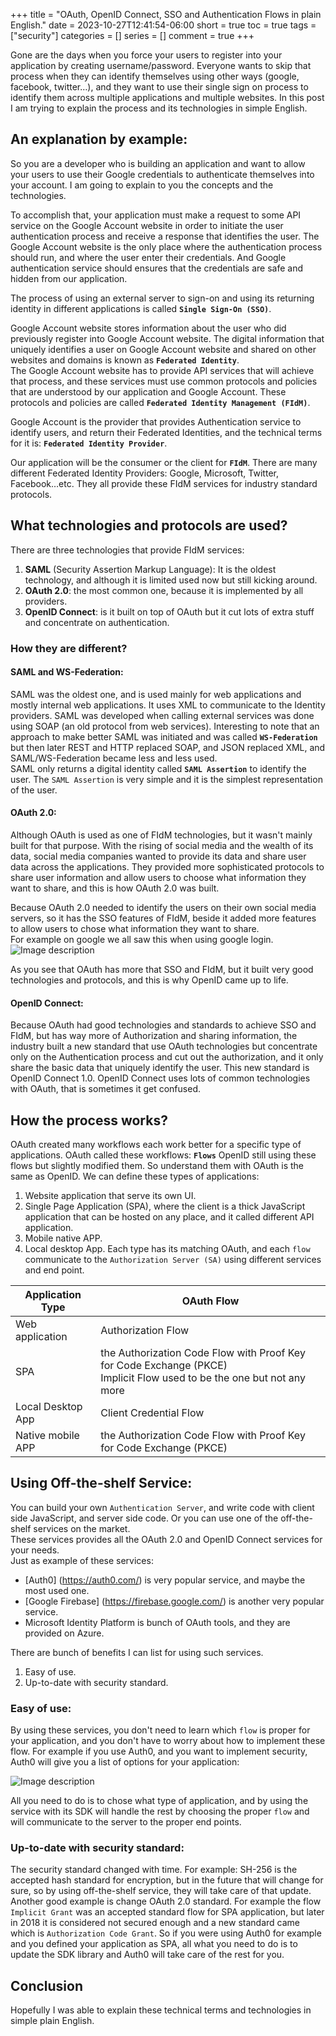 +++
title = "OAuth, OpenID Connect, SSO and Authentication Flows in plain English."
date = 2023-10-27T12:41:54-06:00
short = true
toc = true
tags = ["security"]
categories = []
series = []
comment = true
+++

Gone are the days when you force your users to register into your application by creating username/password.
Everyone wants to skip that process when they can identify themselves using other ways (google, facebook, twitter…), and they want to use their single sign on process to identify them across multiple applications and multiple websites.
In this post I am trying to explain the process and its technologies in simple English.

## An explanation by example:
So you are a developer who is building an application and want to allow your users to use their Google credentials to authenticate themselves into your account.
I am going to explain to you the concepts and the technologies.  

To accomplish that, your application must make a request to some API service on the Google Account website in order to initiate the user authentication process and receive a response that identifies the user.
The Google Account website is the only place where the authentication process should run, and where the user enter their credentials. And Google authentication service should ensures that the credentials are safe and hidden from our application.  

The process of using an external server to sign-on and using its returning identity in different applications is called **`Single Sign-On (SSO)`**.  

Google Account website stores information about the user who did previously register into Google Account website. The digital information that uniquely identifies a user on Google Account website and shared on other websites and domains is known as **`Federated Identity`**.  
The Google Account website has to provide API services that will achieve that process, and these services must use common protocols and policies that are understood by our application and Google Account. These protocols and policies are called **`Federated Identity Management (FIdM)`**. 

Google Account is the provider that provides Authentication service to identify users, and return their Federated Identities, and the technical terms for it is: **`Federated Identity Provider`**.  

Our application will be the consumer or the client for **`FIdM`**.
There are many different Federated Identity Providers: Google, Microsoft, Twitter, Facebook…etc. They all provide these FIdM services for industry standard protocols.

## What technologies and protocols are used?

There are three technologies that provide FIdM services:
1. **SAML** (Security Assertion Markup Language):  It is the oldest technology, and although it is limited used now but still kicking around.
2. **OAuth 2.0**: the most common one, because it is implemented by all providers.
3. **OpenID Connect**: is it built on top of OAuth but it cut lots of extra stuff and concentrate on authentication. 


### How they are different?

#### SAML and WS-Federation:
SAML was the oldest one, and is used mainly for web applications and mostly internal web applications. It uses XML to communicate to the Identity providers. SAML was developed when calling external services was done using SOAP (an old protocol from web services). 
Interesting to note that an approach to make better SAML was initiated and was called **`WS-Federation`** but then later REST and HTTP replaced SOAP, and JSON replaced XML, and SAML/WS-Federation became less and less used.  
SAML only returns a digital identity called **`SAML Assertion`** to identify the user. The `SAML Assertion` is very simple and it is the simplest representation of the user.  


#### OAuth 2.0:
Although OAuth is used as one of FIdM technologies, but it wasn't mainly built for that purpose.
With the rising of social media and the wealth of its data, social media companies wanted to provide its data and share user data across the applications.
They provided more sophisticated protocols to share user information and allow users to choose what information they want to share, and this is how OAuth 2.0 was built.

Because OAuth 2.0 needed to identify the users on their own social media servers, so it has the SSO features of FIdM, beside it added more features to allow users to chose what information they want to share.  
For example on google we all saw this when using google login.
![Image description](https://dev-to-uploads.s3.amazonaws.com/uploads/articles/ngm47aure1o2jr0ta3ac.png)

As you see that OAuth has more that SSO and FIdM, but it built very good technologies and protocols, and this is why OpenID came up to life.

#### OpenID Connect:

Because OAuth had good technologies and standards to achieve SSO and FIdM, but has way more of Authorization and sharing information, the industry built a new standard that use OAuth technologies but concentrate only on the Authentication process and cut out the authorization, and it only share the basic data that uniquely identify the user. This new standard is OpenID Connect 1.0.
OpenID Connect uses lots of common technologies with OAuth, that is sometimes it get confused.

## How the process works?

OAuth created many workflows each work better for a specific type of applications. OAuth called these workflows: **`Flows`** 
OpenID still using these flows but slightly modified them. So understand them with OAuth is the same as OpenID.
We can define these types of applications:

1. Website application that serve its own UI.
2. Single Page Application (SPA), where the client is a thick JavaScript application that can be hosted on any place, and it called different API application.
3. Mobile native APP.
4. Local desktop App.
Each type has its matching OAuth, and each `flow` communicate to the `Authorization Server (SA)` using different services and end point.

| Application Type | OAuth Flow |
| ----- | ----- |
| Web application | Authorization Flow |
| SPA | the Authorization Code Flow with Proof Key for Code Exchange (PKCE) <br> Implicit Flow used to be the one but not any more |
| Local Desktop App | Client Credential Flow |
| Native mobile APP | the Authorization Code Flow with Proof Key for Code Exchange (PKCE) |

## Using Off-the-shelf Service:
You can build your own `Authentication Server`, and write code with client side JavaScript, and server side code. Or you can use one of the off-the-shelf services on the market.  
These services provides all the OAuth 2.0 and OpenID Connect services for your needs.   
Just as example of these services:  
* [Auth0] (https://auth0.com/) is very popular service, and maybe the most used one.
* [Google Firebase] (https://firebase.google.com/) is another very popular service.
* Microsoft Identity Platform is bunch of OAuth tools, and they are provided on Azure.

There are bunch of benefits I can list for using such services.  
1. Easy of use.
2. Up-to-date with security standard.  

### Easy of use:
By using these services, you don't need to learn which `flow` is proper for your application, and you don't have to worry about how to implement these flow. For example if you use Auth0, and you want to implement security, Auth0 will give you a list of options for your application:

![Image description](https://dev-to-uploads.s3.amazonaws.com/uploads/articles/rv72wxytprr15mcot4vq.png)

All you need to do is to chose what type of application, and by using the service with its SDK will handle the rest by choosing the proper `flow` and will communicate to the server to the proper end points.  

### Up-to-date with security standard:
The security standard changed with time. For example: SH-256 is the accepted hash standard for encryption, but in the future that will change for sure, so by using off-the-shelf service, they will take care of that update.  
Another good example is change OAuth 2.0 standard. For example the flow `Implicit Grant` was an accepted standard flow for SPA application, but later in 2018 it is considered not secured enough and a new standard came which is `Authorization Code Grant`. So if you were using Auth0 for example and you defined your application as SPA, all what you need to do is to update the SDK library and Auth0 will take care of the rest for you.

## Conclusion
Hopefully I was able to explain these technical terms and technologies in simple plain English.


